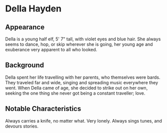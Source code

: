 # Della Hayden

## Appearance

Della is a young half elf, 5' 7" tall, with violet eyes and blue hair.
She always seems to dance, hop, or skip wherever she is going, her young age and exuberance very apparent to all who looked.

## Background

Della spent her life travelling with her parents, who themselves were bards.
They traveled far and wide, singing and spreading music everywhere they went.
When Della came of age, she decided to strike out on her own, seeking the one thing she never got being a constant traveller; love.

## Notable Characteristics

Always carries a knife, no matter what.
Very lonely.
Always sings tunes, and devours stories.
